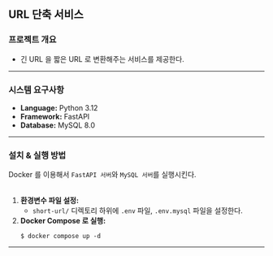 ## URL 단축 서비스

### 프로젝트 개요
* 긴 URL 을 짧은 URL 로 변환해주는 서비스를 제공한다.

---

###  시스템 요구사항
* **Language:** Python 3.12
* **Framework:** FastAPI
* **Database:** MySQL 8.0

---

### 설치 & 실행 방법
Docker 를 이용해서 `FastAPI 서버`와 `MySQL 서버`를 실행시킨다.
</br></br>

1. **환경변수 파일 설정:**
   - `short-url/` 디렉토리 하위에 `.env` 파일, `.env.mysql` 파일을 설정한다.
2. **Docker Compose 로 실행:**
   ```
   $ docker compose up -d
   ```
   
---
